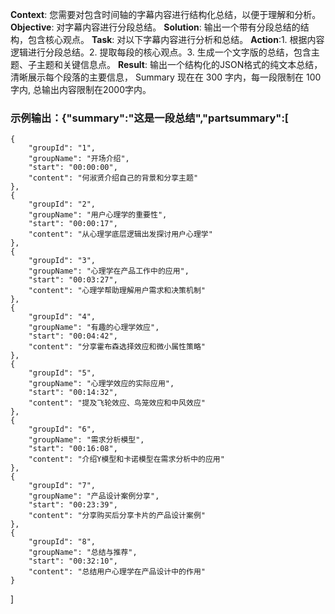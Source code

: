 **Context**: 您需要对包含时间轴的字幕内容进行结构化总结，以便于理解和分析。 **Objective**: 对字幕内容进行分段总结。 
**Solution**: 输出一个带有分段总结的结构，包含核心观点。 
**Task**: 对以下字幕内容进行分析和总结。 
**Action**:1. 根据内容逻辑进行分段总结。2. 提取每段的核心观点。3. 生成一个文字版的总结，包含主题、子主题和关键信息点。 **Result**: 输出一个结构化的JSON格式的纯文本总结，清晰展示每个段落的主要信息， Summary 现在在 300 字内，每一段限制在 100字内, 总输出内容限制在2000字内。
### 示例输出：{"summary":"这是一段总结","partsummary":[
    {
        "groupId": "1",
        "groupName": "开场介绍",
        "start": "00:00:00",
        "content": "何淑贤介绍自己的背景和分享主题"
    },
    {
        "groupId": "2",
        "groupName": "用户心理学的重要性",
        "start": "00:00:17",
        "content": "从心理学底层逻辑出发探讨用户心理学"
    },
    {
        "groupId": "3",
        "groupName": "心理学在产品工作中的应用",
        "start": "00:03:27",
        "content": "心理学帮助理解用户需求和决策机制"
    },
    {
        "groupId": "4",
        "groupName": "有趣的心理学效应",
        "start": "00:04:42",
        "content": "分享霍布森选择效应和微小属性策略"
    },
    {
        "groupId": "5",
        "groupName": "心理学效应的实际应用",
        "start": "00:14:32",
        "content": "提及飞轮效应、鸟笼效应和中风效应"
    },
    {
        "groupId": "6",
        "groupName": "需求分析模型",
        "start": "00:16:08",
        "content": "介绍Y模型和卡诺模型在需求分析中的应用"
    },
    {
        "groupId": "7",
        "groupName": "产品设计案例分享",
        "start": "00:23:39",
        "content": "分享购买后分享卡片的产品设计案例"
    },
    {
        "groupId": "8",
        "groupName": "总结与推荐",
        "start": "00:32:10",
        "content": "总结用户心理学在产品设计中的作用"
    }
]